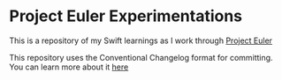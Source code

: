 # Project Euler Experimentations
This is a repository of my Swift learnings as I work through [Project Euler](https://projecteuler.net/)

This repository uses the Conventional Changelog format for committing. You can learn more about it [here](http://blog.thoughtram.io/announcements/tools/2014/09/18/announcing-clog-a-conventional-changelog-generator-for-the-rest-of-us.html)
